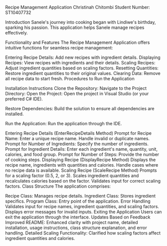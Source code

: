 Recipe Management Application
Christinah Chitombi
Student Number: ST10407732

Introduction
Sanele's journey into cooking began with Lindiwe's birthday, sparking his passion. This application helps Sanele manage recipes effectively.

Functionality and Features
The Recipe Management Application offers intuitive functions for seamless recipe management:

Entering Recipe Details: Add new recipes with ingredient details.
Displaying Recipes: View recipes with ingredients and their details.
Scaling Recipes: Adjust ingredient quantities based on scaling factors.
Resetting Quantities: Restore ingredient quantities to their original values.
Clearing Data: Remove all recipe data to start fresh.
Procedures to Run the Application

Installation Instructions
Clone the Repository:
Navigate to the Project Directory:
Open the Project:
Open the project in Visual Studio (or your preferred C# IDE).

Restore Dependencies:
Build the solution to ensure all dependencies are installed.

Run the Application:
Run the application through the IDE.

Entering Recipe Details (EnterRecipeDetails Method)
Prompt for Recipe Name: Enter a unique recipe name. Handle invalid or duplicate names.
Prompt for Number of Ingredients: Specify the number of ingredients.
Prompt for Ingredient Details: Enter each ingredient's name, quantity, unit, calories, and food group.
Prompt for Number of Steps: Provide the number of cooking steps.
Displaying Recipe (DisplayRecipe Method)
Displays the recipe name, ingredients with quantities and calories.
Handle cases where no recipe data is available.
Scaling Recipe (ScaleRecipe Method)
Prompts for a scaling factor (0.5, 2, or 3).
Scales ingredient quantities and recalculates calories based on the factor.
Validates input for correct scaling factors.
Class Structure
The application comprises:

Recipe Class: Manages recipe details.
Ingredient Class: Stores ingredient specifics.
Program Class: Entry point of the application.
Error Handling
Validates input for recipe names, ingredient quantities, and scaling factors.
Displays error messages for invalid inputs.
Exiting the Application
Users can exit the application through the interface.
Updates Based on Feedback
Improved README: Enhanced clarity with project name, detailed installation, usage instructions, class structure explanation, and error handling.
Detailed Scaling Functionality: Clarified how scaling factors affect ingredient quantities and calories.
